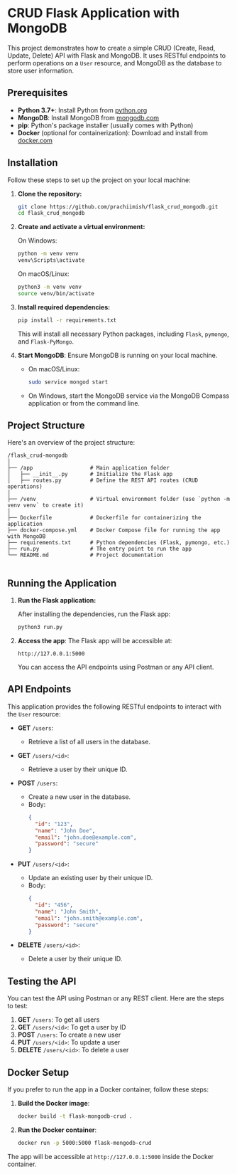 # CRUD Flask Application with MongoDB

This project demonstrates how to create a simple CRUD (Create, Read, Update, Delete) API with Flask and MongoDB. It uses RESTful endpoints to perform operations on a `User` resource, and MongoDB as the database to store user information.

## Prerequisites
- **Python 3.7+**: Install Python from [python.org](https://www.python.org/downloads/)
- **MongoDB**: Install MongoDB from [mongodb.com](https://www.mongodb.com/try/download/community)
- **pip**: Python's package installer (usually comes with Python)
- **Docker** (optional for containerization): Download and install from [docker.com](https://www.docker.com/products/docker-desktop)

## Installation

Follow these steps to set up the project on your local machine:

1. **Clone the repository:**

   ```bash
   git clone https://github.com/prachiimish/flask_crud_mongodb.git
   cd flask_crud_mongodb
   ```

2. **Create and activate a virtual environment:**

   On Windows:
   ```bash
   python -m venv venv
   venv\Scripts\activate
   ```

   On macOS/Linux:
   ```bash
   python3 -m venv venv
   source venv/bin/activate
   ```

3. **Install required dependencies:**

   ```bash
   pip install -r requirements.txt
   ```

   This will install all necessary Python packages, including `Flask`, `pymongo`, and `Flask-PyMongo`.

4. **Start MongoDB**: Ensure MongoDB is running on your local machine.

   - On macOS/Linux: 
     ```bash
     sudo service mongod start
     ```
   - On Windows, start the MongoDB service via the MongoDB Compass application or from the command line.

## Project Structure

Here's an overview of the project structure:

```
/flask_crud-mongodb
│
├── /app                  # Main application folder
│   ├── __init__.py       # Initialize the Flask app
│   ├── routes.py         # Define the REST API routes (CRUD operations)
│
├── /venv                 # Virtual environment folder (use `python -m venv venv` to create it)
│
├── Dockerfile            # Dockerfile for containerizing the application
├── docker-compose.yml    # Docker Compose file for running the app with MongoDB
├── requirements.txt      # Python dependencies (Flask, pymongo, etc.)
├── run.py                # The entry point to run the app
└── README.md             # Project documentation            
            
```

## Running the Application

1. **Run the Flask application:**

   After installing the dependencies, run the Flask app:

   ```bash
   python3 run.py
   ```

2. **Access the app**: The Flask app will be accessible at:

   ```
   http://127.0.0.1:5000
   ```

   You can access the API endpoints using Postman or any API client.

## API Endpoints

This application provides the following RESTful endpoints to interact with the `User` resource:

- **GET** `/users`:
  - Retrieve a list of all users in the database.

- **GET** `/users/<id>`:
  - Retrieve a user by their unique ID.

- **POST** `/users`:
  - Create a new user in the database.
  - Body:
    ```json
    {
      "id": "123",
      "name": "John Doe",
      "email": "john.doe@example.com",
      "password": "secure"
    }
    ```

- **PUT** `/users/<id>`:
  - Update an existing user by their unique ID.
  - Body:
    ```json
    {
      "id": "456",
      "name": "John Smith",
      "email": "john.smith@example.com",
      "password": "secure"
    }
    ```

- **DELETE** `/users/<id>`:
  - Delete a user by their unique ID.

## Testing the API

You can test the API using Postman or any REST client. Here are the steps to test:

1. **GET** `/users`: To get all users
2. **GET** `/users/<id>`: To get a user by ID
3. **POST** `/users`: To create a new user
4. **PUT** `/users/<id>`: To update a user
5. **DELETE** `/users/<id>`: To delete a user


## Docker Setup 

If you prefer to run the app in a Docker container, follow these steps:

1. **Build the Docker image**:

   ```bash
   docker build -t flask-mongodb-crud .
   ```

2. **Run the Docker container**:

   ```bash
   docker run -p 5000:5000 flask-mongodb-crud
   ```

The app will be accessible at `http://127.0.0.1:5000` inside the Docker container.
